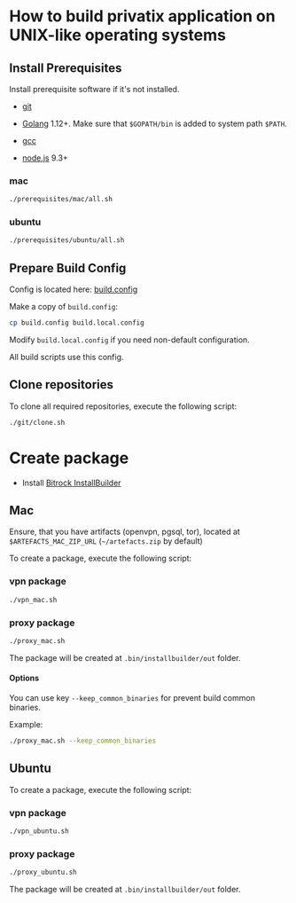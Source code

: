 # How to build privatix application on UNIX-like operating systems

## Install Prerequisites

Install prerequisite software if it's not installed.

* [git](https://git-scm.com/downloads)

* [Golang](https://golang.org/doc/install) 1.12+. Make sure that 
`$GOPATH/bin` is added to system path `$PATH`.

* [gcc](https://gcc.gnu.org/install/)

* [node.js](https://nodejs.org/en/) 9.3+

### mac

```bash
./prerequisites/mac/all.sh
```

### ubuntu

```bash
./prerequisites/ubuntu/all.sh
```

## Prepare Build Config

Config is located here: [build.config](build.config)


Make a copy of `build.config`:

```bash
cp build.config build.local.config
```

Modify `build.local.config` if you need non-default configuration.

All build scripts use this config.

## Clone repositories

To clone all required repositories, execute the following script:

```bash
./git/clone.sh
```

# Create package

* Install [Bitrock InstallBuilder](https://installbuilder.bitrock.com/)

## Mac

Ensure, that you have artifacts (openvpn, pgsql, tor), located at `$ARTEFACTS_MAC_ZIP_URL`
(`~/artefacts.zip` by default)

To create a package, execute the following script:

### vpn package

```bash
./vpn_mac.sh
```

### proxy package

```bash
./proxy_mac.sh
```

The package will be created at `.bin/installbuilder/out` folder.

#### Options

You can use key `--keep_common_binaries` for prevent build common binaries.

Example:
```bash
./proxy_mac.sh --keep_common_binaries
```
## Ubuntu

To create a package, execute the following script:

### vpn package

```bash
./vpn_ubuntu.sh
```

### proxy package

```bash
./proxy_ubuntu.sh
```

The package will be created at `.bin/installbuilder/out` folder.
